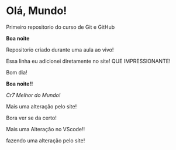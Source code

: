 # Olá, Mundo!
 Primeiro repositorio do curso de Git e GitHub

 **Boa noite**

 Repositorio criado durante uma aula ao vivo!

 Essa linha eu adicionei diretamente no site! QUE IMPRESSIONANTE!

 Bom dia!

 **Boa noite!!**

 *Cr7 Melhor do Mundo!*

 Mais uma alteração pelo site!

 Bora ver se da certo!

Mais uma Alteração no VScode!!

fazendo uma alteração pelo site!

